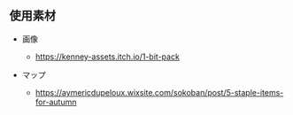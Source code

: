 ## 使用素材

- 画像

  - https://kenney-assets.itch.io/1-bit-pack

- マップ
  - https://aymericdupeloux.wixsite.com/sokoban/post/5-staple-items-for-autumn
